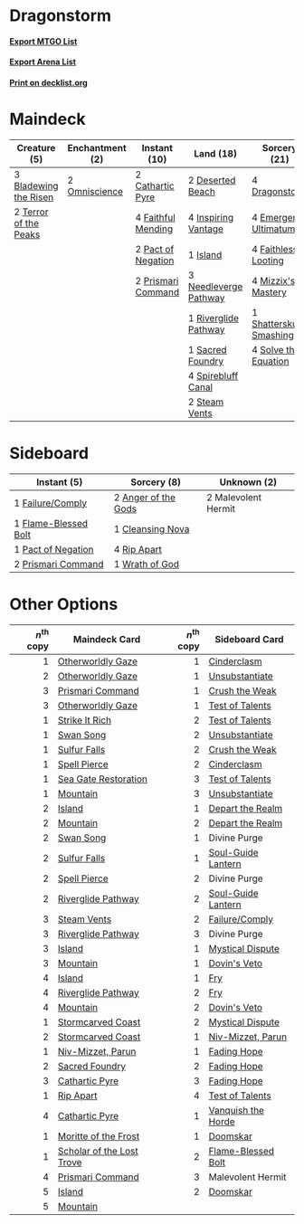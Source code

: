 # Dragonstorm

#### [Export MTGO List](../collection/Dragonstorm/Dragonstorm.txt)
#### [Export Arena List](../collection/Dragonstorm/Dragonstorm_arena.txt)
#### [Print on decklist.org](http://decklist.org/?deckmain=3%09Bladewing%20the%20Risen%0A2%09Cathartic%20Pyre%0A2%09Deserted%20Beach%0A4%09Dragonstorm%0A4%09Emergent%20Ultimatum%0A4%09Faithful%20Mending%0A4%09Faithless%20Looting%0A4%09Hengegate%20Pathway%0A4%09Inspiring%20Vantage%0A1%09Island%0A4%09Mizzix's%20Mastery%0A3%09Needleverge%20Pathway%0A2%09Omniscience%0A2%09Pact%20of%20Negation%0A2%09Prismari%20Command%0A1%09Riverglide%20Pathway%0A1%09Sacred%20Foundry%0A1%09Shatterskull%20Smashing%0A4%09Solve%20the%20Equation%0A4%09Spirebluff%20Canal%0A2%09Steam%20Vents%0A2%09Terror%20of%20the%20Peaks&deckside=2%09Anger%20of%20the%20Gods%0A1%09Cleansing%20Nova%0A1%09Failure/Comply%0A1%09Flame-Blessed%20Bolt%0A2%09Malevolent%20Hermit%0A1%09Pact%20of%20Negation%0A2%09Prismari%20Command%0A4%09Rip%20Apart%0A1%09Wrath%20of%20God)
# Maindeck

|                                          Creature (5)                                          |                                    Enchantment (2)                                     |                                        Instant (10)                                         |                                           Land (18)                                            |                                           Sorcery (21)                                           |    Unknown (4)    |
|------------------------------------------------------------------------------------------------|----------------------------------------------------------------------------------------|---------------------------------------------------------------------------------------------|------------------------------------------------------------------------------------------------|--------------------------------------------------------------------------------------------------|-------------------|
|3 [Bladewing the Risen](http://gatherer.wizards.com/Pages/Card/Details.aspx?multiverseid=433095)|2 [Omniscience](http://gatherer.wizards.com/Pages/Card/Details.aspx?multiverseid=288937)|2 [Cathartic Pyre](http://gatherer.wizards.com/Pages/Card/Details.aspx?multiverseid=534909)  |2 [Deserted Beach](http://gatherer.wizards.com/Pages/Card/Details.aspx?multiverseid=535058)     |4 [Dragonstorm](http://gatherer.wizards.com/Pages/Card/Details.aspx?multiverseid=178015)          |4 Hengegate Pathway|
|2 [Terror of the Peaks](http://gatherer.wizards.com/Pages/Card/Details.aspx?multiverseid=485487)|                                                                                        |4 [Faithful Mending](http://gatherer.wizards.com/Pages/Card/Details.aspx?multiverseid=535015)|4 [Inspiring Vantage](http://gatherer.wizards.com/Pages/Card/Details.aspx?multiverseid=417819)  |4 [Emergent Ultimatum](http://gatherer.wizards.com/Pages/Card/Details.aspx?multiverseid=479705)   |                   |
|                                                                                                |                                                                                        |2 [Pact of Negation](http://gatherer.wizards.com/Pages/Card/Details.aspx?multiverseid=442057)|1 [Island](http://gatherer.wizards.com/Pages/Card/Details.aspx?multiverseid=439857)             |4 [Faithless Looting](http://gatherer.wizards.com/Pages/Card/Details.aspx?multiverseid=389512)    |                   |
|                                                                                                |                                                                                        |2 [Prismari Command](http://gatherer.wizards.com/Pages/Card/Details.aspx?multiverseid=513706)|3 [Needleverge Pathway](http://gatherer.wizards.com/Pages/Card/Details.aspx?multiverseid=491918)|4 [Mizzix's Mastery](http://gatherer.wizards.com/Pages/Card/Details.aspx?multiverseid=405304)     |                   |
|                                                                                                |                                                                                        |                                                                                             |1 [Riverglide Pathway](http://gatherer.wizards.com/Pages/Card/Details.aspx?multiverseid=491920) |1 [Shatterskull Smashing](http://gatherer.wizards.com/Pages/Card/Details.aspx?multiverseid=491802)|                   |
|                                                                                                |                                                                                        |                                                                                             |1 [Sacred Foundry](http://gatherer.wizards.com/Pages/Card/Details.aspx?multiverseid=405106)     |4 [Solve the Equation](http://gatherer.wizards.com/Pages/Card/Details.aspx?multiverseid=513531)   |                   |
|                                                                                                |                                                                                        |                                                                                             |4 [Spirebluff Canal](http://gatherer.wizards.com/Pages/Card/Details.aspx?multiverseid=417822)   |                                                                                                  |                   |
|                                                                                                |                                                                                        |                                                                                             |2 [Steam Vents](http://gatherer.wizards.com/Pages/Card/Details.aspx?multiverseid=405109)        |                                                                                                  |                   |


# Sideboard

|                                          Instant (5)                                          |                                         Sorcery (8)                                          |    Unknown (2)    |
|-----------------------------------------------------------------------------------------------|----------------------------------------------------------------------------------------------|-------------------|
|1 [Failure/Comply](http://gatherer.wizards.com/Pages/Card/Details.aspx?multiverseid=426923)    |2 [Anger of the Gods](http://gatherer.wizards.com/Pages/Card/Details.aspx?multiverseid=438682)|2 Malevolent Hermit|
|1 [Flame-Blessed Bolt](http://gatherer.wizards.com/Pages/Card/Details.aspx?multiverseid=541014)|1 [Cleansing Nova](http://gatherer.wizards.com/Pages/Card/Details.aspx?multiverseid=447145)   |                   |
|1 [Pact of Negation](http://gatherer.wizards.com/Pages/Card/Details.aspx?multiverseid=442057)  |4 [Rip Apart](http://gatherer.wizards.com/Pages/Card/Details.aspx?multiverseid=513717)        |                   |
|2 [Prismari Command](http://gatherer.wizards.com/Pages/Card/Details.aspx?multiverseid=513706)  |1 [Wrath of God](http://gatherer.wizards.com/Pages/Card/Details.aspx?multiverseid=129808)     |                   |


# Other Options

|*n*<sup>th</sup> copy|                                           Maindeck Card                                            |*n*<sup>th</sup> copy|                                       Sideboard Card                                        |
|--------------------:|----------------------------------------------------------------------------------------------------|--------------------:|---------------------------------------------------------------------------------------------|
|                    1|[Otherworldly Gaze](http://gatherer.wizards.com/Pages/Card/Details.aspx?multiverseid=534831)        |                    1|[Cinderclasm](http://gatherer.wizards.com/Pages/Card/Details.aspx?multiverseid=491776)       |
|                    2|[Otherworldly Gaze](http://gatherer.wizards.com/Pages/Card/Details.aspx?multiverseid=534831)        |                    1|[Unsubstantiate](http://gatherer.wizards.com/Pages/Card/Details.aspx?multiverseid=414374)    |
|                    3|[Prismari Command](http://gatherer.wizards.com/Pages/Card/Details.aspx?multiverseid=513706)         |                    1|[Crush the Weak](http://gatherer.wizards.com/Pages/Card/Details.aspx?multiverseid=503740)    |
|                    3|[Otherworldly Gaze](http://gatherer.wizards.com/Pages/Card/Details.aspx?multiverseid=534831)        |                    1|[Test of Talents](http://gatherer.wizards.com/Pages/Card/Details.aspx?multiverseid=513536)   |
|                    1|[Strike It Rich](http://gatherer.wizards.com/Pages/Card/Details.aspx?multiverseid=522219)           |                    2|[Test of Talents](http://gatherer.wizards.com/Pages/Card/Details.aspx?multiverseid=513536)   |
|                    1|[Swan Song](http://gatherer.wizards.com/Pages/Card/Details.aspx?multiverseid=420715)                |                    2|[Unsubstantiate](http://gatherer.wizards.com/Pages/Card/Details.aspx?multiverseid=414374)    |
|                    1|[Sulfur Falls](http://gatherer.wizards.com/Pages/Card/Details.aspx?multiverseid=443135)             |                    2|[Crush the Weak](http://gatherer.wizards.com/Pages/Card/Details.aspx?multiverseid=503740)    |
|                    1|[Spell Pierce](http://gatherer.wizards.com/Pages/Card/Details.aspx?multiverseid=425876)             |                    2|[Cinderclasm](http://gatherer.wizards.com/Pages/Card/Details.aspx?multiverseid=491776)       |
|                    1|[Sea Gate Restoration](http://gatherer.wizards.com/Pages/Card/Details.aspx?multiverseid=491706)     |                    3|[Test of Talents](http://gatherer.wizards.com/Pages/Card/Details.aspx?multiverseid=513536)   |
|                    1|[Mountain](http://gatherer.wizards.com/Pages/Card/Details.aspx?multiverseid=439859)                 |                    3|[Unsubstantiate](http://gatherer.wizards.com/Pages/Card/Details.aspx?multiverseid=414374)    |
|                    2|[Island](http://gatherer.wizards.com/Pages/Card/Details.aspx?multiverseid=439857)                   |                    1|[Depart the Realm](http://gatherer.wizards.com/Pages/Card/Details.aspx?multiverseid=503661)  |
|                    2|[Mountain](http://gatherer.wizards.com/Pages/Card/Details.aspx?multiverseid=439859)                 |                    2|[Depart the Realm](http://gatherer.wizards.com/Pages/Card/Details.aspx?multiverseid=503661)  |
|                    2|[Swan Song](http://gatherer.wizards.com/Pages/Card/Details.aspx?multiverseid=420715)                |                    1|Divine Purge                                                                                 |
|                    2|[Sulfur Falls](http://gatherer.wizards.com/Pages/Card/Details.aspx?multiverseid=443135)             |                    1|[Soul-Guide Lantern](http://gatherer.wizards.com/Pages/Card/Details.aspx?multiverseid=476488)|
|                    2|[Spell Pierce](http://gatherer.wizards.com/Pages/Card/Details.aspx?multiverseid=425876)             |                    2|Divine Purge                                                                                 |
|                    2|[Riverglide Pathway](http://gatherer.wizards.com/Pages/Card/Details.aspx?multiverseid=491920)       |                    2|[Soul-Guide Lantern](http://gatherer.wizards.com/Pages/Card/Details.aspx?multiverseid=476488)|
|                    3|[Steam Vents](http://gatherer.wizards.com/Pages/Card/Details.aspx?multiverseid=405109)              |                    2|[Failure/Comply](http://gatherer.wizards.com/Pages/Card/Details.aspx?multiverseid=426923)    |
|                    3|[Riverglide Pathway](http://gatherer.wizards.com/Pages/Card/Details.aspx?multiverseid=491920)       |                    3|Divine Purge                                                                                 |
|                    3|[Island](http://gatherer.wizards.com/Pages/Card/Details.aspx?multiverseid=439857)                   |                    1|[Mystical Dispute](http://gatherer.wizards.com/Pages/Card/Details.aspx?multiverseid=473020)  |
|                    3|[Mountain](http://gatherer.wizards.com/Pages/Card/Details.aspx?multiverseid=439859)                 |                    1|[Dovin's Veto](http://gatherer.wizards.com/Pages/Card/Details.aspx?multiverseid=461120)      |
|                    4|[Island](http://gatherer.wizards.com/Pages/Card/Details.aspx?multiverseid=439857)                   |                    1|[Fry](http://gatherer.wizards.com/Pages/Card/Details.aspx?multiverseid=466894)               |
|                    4|[Riverglide Pathway](http://gatherer.wizards.com/Pages/Card/Details.aspx?multiverseid=491920)       |                    2|[Fry](http://gatherer.wizards.com/Pages/Card/Details.aspx?multiverseid=466894)               |
|                    4|[Mountain](http://gatherer.wizards.com/Pages/Card/Details.aspx?multiverseid=439859)                 |                    2|[Dovin's Veto](http://gatherer.wizards.com/Pages/Card/Details.aspx?multiverseid=461120)      |
|                    1|[Stormcarved Coast](http://gatherer.wizards.com/Pages/Card/Details.aspx?multiverseid=541141)        |                    2|[Mystical Dispute](http://gatherer.wizards.com/Pages/Card/Details.aspx?multiverseid=473020)  |
|                    2|[Stormcarved Coast](http://gatherer.wizards.com/Pages/Card/Details.aspx?multiverseid=541141)        |                    1|[Niv-Mizzet, Parun](http://gatherer.wizards.com/Pages/Card/Details.aspx?multiverseid=452942) |
|                    1|[Niv-Mizzet, Parun](http://gatherer.wizards.com/Pages/Card/Details.aspx?multiverseid=452942)        |                    1|[Fading Hope](http://gatherer.wizards.com/Pages/Card/Details.aspx?multiverseid=534812)       |
|                    2|[Sacred Foundry](http://gatherer.wizards.com/Pages/Card/Details.aspx?multiverseid=405106)           |                    2|[Fading Hope](http://gatherer.wizards.com/Pages/Card/Details.aspx?multiverseid=534812)       |
|                    3|[Cathartic Pyre](http://gatherer.wizards.com/Pages/Card/Details.aspx?multiverseid=534909)           |                    3|[Fading Hope](http://gatherer.wizards.com/Pages/Card/Details.aspx?multiverseid=534812)       |
|                    1|[Rip Apart](http://gatherer.wizards.com/Pages/Card/Details.aspx?multiverseid=513717)                |                    4|[Test of Talents](http://gatherer.wizards.com/Pages/Card/Details.aspx?multiverseid=513536)   |
|                    4|[Cathartic Pyre](http://gatherer.wizards.com/Pages/Card/Details.aspx?multiverseid=534909)           |                    1|[Vanquish the Horde](http://gatherer.wizards.com/Pages/Card/Details.aspx?multiverseid=534799)|
|                    1|[Moritte of the Frost](http://gatherer.wizards.com/Pages/Card/Details.aspx?multiverseid=503839)     |                    1|[Doomskar](http://gatherer.wizards.com/Pages/Card/Details.aspx?multiverseid=503613)          |
|                    1|[Scholar of the Lost Trove](http://gatherer.wizards.com/Pages/Card/Details.aspx?multiverseid=489181)|                    2|[Flame-Blessed Bolt](http://gatherer.wizards.com/Pages/Card/Details.aspx?multiverseid=541014)|
|                    4|[Prismari Command](http://gatherer.wizards.com/Pages/Card/Details.aspx?multiverseid=513706)         |                    3|Malevolent Hermit                                                                            |
|                    5|[Island](http://gatherer.wizards.com/Pages/Card/Details.aspx?multiverseid=439857)                   |                    2|[Doomskar](http://gatherer.wizards.com/Pages/Card/Details.aspx?multiverseid=503613)          |
|                    5|[Mountain](http://gatherer.wizards.com/Pages/Card/Details.aspx?multiverseid=439859)                 |                     |                                                                                             |

